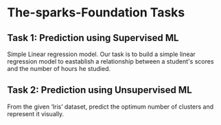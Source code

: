 # The-sparks-Foundation Tasks
## Task 1: Prediction using Supervised ML
Simple Linear regression model.
Our task is to build a simple linear regression model to eastablish a relationship between a student's scores and the number of hours he studied. 
## Task 2: Prediction using Unsupervised ML
From the given ‘Iris’ dataset, predict the optimum number of clusters and represent it visually.
